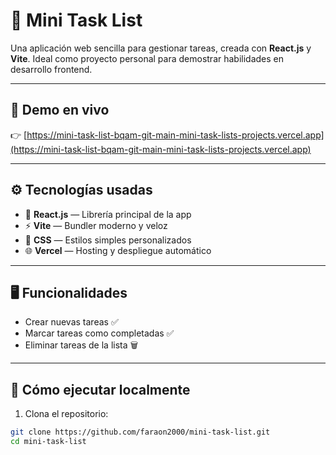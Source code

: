 # 📝 Mini Task List

Una aplicación web sencilla para gestionar tareas, creada con **React.js** y **Vite**. Ideal como proyecto personal para demostrar habilidades en desarrollo frontend.

---

## 🔗 Demo en vivo

👉 [https://mini-task-list-bqam-git-main-mini-task-lists-projects.vercel.app](https://mini-task-list-bqam-git-main-mini-task-lists-projects.vercel.app)

---

## ⚙️ Tecnologías usadas

- 🧠 **React.js** — Librería principal de la app
- ⚡ **Vite** — Bundler moderno y veloz
- 💅 **CSS** — Estilos simples personalizados
- 🌐 **Vercel** — Hosting y despliegue automático

---

## 🖥️ Funcionalidades

- Crear nuevas tareas ✅
- Marcar tareas como completadas ✅
- Eliminar tareas de la lista 🗑️

---

## 🚀 Cómo ejecutar localmente

1. Clona el repositorio:

```bash
git clone https://github.com/faraon2000/mini-task-list.git
cd mini-task-list